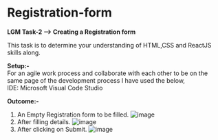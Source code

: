 # Registration-form
**LGM Task-2 --> Creating a Registration form**

This task is to determine your understanding of HTML,CSS and ReactJS skills along.

**Setup:-**</br>
For an agile work process and collaborate with each other to be on the same page of the development process I have used the below, </br>
IDE: Microsoft Visual Code Studio

**Outcome:-**</br>

1. An Empty Registration form to be filled.
![image](https://user-images.githubusercontent.com/102990706/213888906-3ae4d9d9-2cc1-4cdc-b294-756cf41c53d5.png)
2. After filling details.
![image](https://user-images.githubusercontent.com/102990706/213888950-81a3ce9d-659f-4247-ac12-3b7189518bab.png)
3. After clicking on Submit.
![image](https://user-images.githubusercontent.com/102990706/213889113-3daa2dd1-a188-43b9-b4f3-0b57f54622b0.png)

